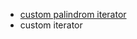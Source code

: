 - [custom palindrom iterator](https://www.baeldung.com/java-creating-custom-iterator)
- custom iterator 